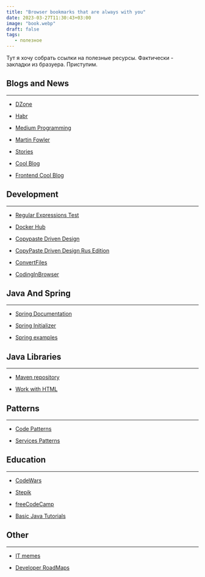 ```yaml
---
title: "Browser bookmarks that are always with you"
date: 2023-03-27T11:30:43+03:00
image: "book.webp"
draft: false
tags:
   - полезное
---
```


Тут я хочу собрать ссылки на полезные ресурсы.
Фактически - закладки из бразуера.
Приступим. 


## Blogs and News  
-----

- [DZone](https://dzone.com/)

- [Habr](https://habr.com/ru/all/)

- [Medium Programming](https://medium.com/tag/programming)

- [Martin Fowler](https://martinfowler.com/)

- [Stories](https://thedailywtf.com/)

- [Cool Blog](https://blog.codinghorror.com/)

- [Frontend Cool Blog](https://davidwalsh.name/)

## Development
-----

- [Regular Expressions Test](https://regex101.com/)

- [Docker Hub](https://hub.docker.com/search?q=)

- [Copypaste Driven Design](https://stackoverflow.com/questions)

- [CopyPaste Driven Design Rus Edition](https://qna.habr.com/questions)

- [ConvertFiles](https://convertio.co)

- [CodingInBrowser](https://replit.com/~)

## Java And Spring
-----

- [Spring Documentation](https://docs.spring.io/spring-framework/docs/current/reference/html/)

- [Spring Initializer](https://start.spring.io/)

- [Spring examples](https://www.baeldung.com/)



## Java Libraries
-----

- [Maven repository](https://mvnrepository.com/)

- [Work with HTML](https://jsoup.org/)


## Patterns
-----

- [Code Patterns](https://refactoring.guru)

- [Services Patterns](https://microservices.io/patterns/index.html)

## Education
-----

- [CodeWars](https://www.codewars.com/dashboard)

- [Stepik](https://stepik.org/learn)

- [freeCodeCamp](https://www.freecodecamp.org/learn/)

- [Basic Java Tutorials](https://www.javatpoint.com/java-tutorial)


## Other
-----

- [IT memes](https://www.reddit.com/r/ProgrammerHumor/)

- [Developer RoadMaps](https://roadmap.sh/)
